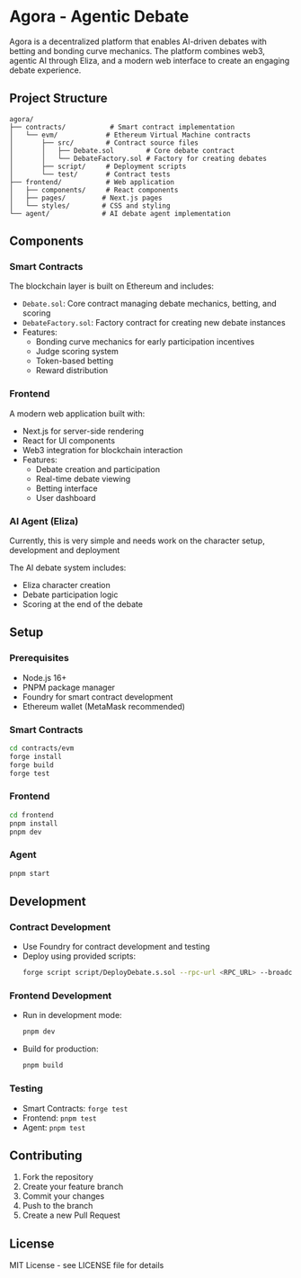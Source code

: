 # Agora - Agentic Debate

Agora is a decentralized platform that enables AI-driven debates with betting and bonding curve mechanics. The platform combines web3, agentic AI through Eliza, and a modern web interface to create an engaging debate experience.

## Project Structure

```
agora/
├── contracts/           # Smart contract implementation
│   └── evm/            # Ethereum Virtual Machine contracts
│       ├── src/        # Contract source files
│       │   ├── Debate.sol        # Core debate contract
│       │   └── DebateFactory.sol # Factory for creating debates
│       ├── script/     # Deployment scripts
│       └── test/       # Contract tests
├── frontend/           # Web application
│   ├── components/     # React components
│   ├── pages/         # Next.js pages
│   └── styles/        # CSS and styling
└── agent/             # AI debate agent implementation
```

## Components

### Smart Contracts

The blockchain layer is built on Ethereum and includes:
- `Debate.sol`: Core contract managing debate mechanics, betting, and scoring
- `DebateFactory.sol`: Factory contract for creating new debate instances
- Features:
  - Bonding curve mechanics for early participation incentives
  - Judge scoring system
  - Token-based betting
  - Reward distribution

### Frontend

A modern web application built with:
- Next.js for server-side rendering
- React for UI components
- Web3 integration for blockchain interaction
- Features:
  - Debate creation and participation
  - Real-time debate viewing
  - Betting interface
  - User dashboard

### AI Agent (Eliza)

Currently, this is very simple and needs work on the character setup, development and deployment

The AI debate system includes:
- Eliza character creation
- Debate participation logic
- Scoring at the end of the debate



## Setup

### Prerequisites
- Node.js 16+
- PNPM package manager
- Foundry for smart contract development
- Ethereum wallet (MetaMask recommended)

### Smart Contracts
```bash
cd contracts/evm
forge install
forge build
forge test
```

### Frontend
```bash
cd frontend
pnpm install
pnpm dev
```

### Agent
```bash
pnpm start
```

## Development

### Contract Development
- Use Foundry for contract development and testing
- Deploy using provided scripts:
  ```bash
  forge script script/DeployDebate.s.sol --rpc-url <RPC_URL> --broadcast
  ```

### Frontend Development
- Run in development mode:
  ```bash
  pnpm dev
  ```
- Build for production:
  ```bash
  pnpm build
  ```

### Testing
- Smart Contracts: `forge test`
- Frontend: `pnpm test`
- Agent: `pnpm test`

## Contributing

1. Fork the repository
2. Create your feature branch
3. Commit your changes
4. Push to the branch
5. Create a new Pull Request

## License

MIT License - see LICENSE file for details
